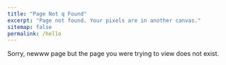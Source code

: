 ```yaml
---
title: "Page Not q Found"
excerpt: "Page not found. Your pixels are in another canvas."
sitemap: false
permalink: /hello
---
```


Sorry, newww page but the page you were trying to view does not exist.
